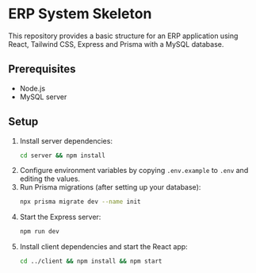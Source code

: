 # ERP System Skeleton

This repository provides a basic structure for an ERP application using React, Tailwind CSS, Express and Prisma with a MySQL database.

## Prerequisites
- Node.js
- MySQL server

## Setup
1. Install server dependencies:
   ```bash
   cd server && npm install
   ```
2. Configure environment variables by copying `.env.example` to `.env` and editing the values.
3. Run Prisma migrations (after setting up your database):
   ```bash
   npx prisma migrate dev --name init
   ```
4. Start the Express server:
   ```bash
   npm run dev
   ```
5. Install client dependencies and start the React app:
   ```bash
   cd ../client && npm install && npm start
   ```

